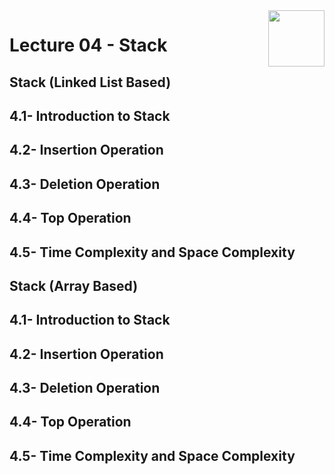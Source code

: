 <img align="right" width="90" height="90" src="https://github.com/cs-MohamedAyman/Computer-Science-Textbooks/blob/master/logos/data-structures.jpg">

# Lecture 04 - Stack

## Stack (Linked List Based)
## 4.1- Introduction to Stack
## 4.2- Insertion Operation
## 4.3- Deletion Operation
## 4.4- Top Operation
## 4.5- Time Complexity and Space Complexity

## Stack (Array Based)
## 4.1- Introduction to Stack
## 4.2- Insertion Operation
## 4.3- Deletion Operation
## 4.4- Top Operation
## 4.5- Time Complexity and Space Complexity
